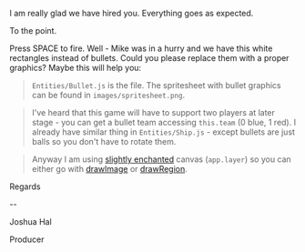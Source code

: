 I am really glad we have hired you. Everything goes as expected.

To the point.

Press SPACE to fire. Well  - Mike was in a hurry and we have this white rectangles instead of bullets.
Could you please replace them with a proper graphics? Maybe this will help you:

> `Entities/Bullet.js` is the file. The spritesheet with bullet graphics can be found in `images/spritesheet.png`.

> I've heard that this game will have to support two players at later stage - you can get a bullet team accessing `this.team` (0 blue, 1 red). I already have similar thing in `Entities/Ship.js` - except bullets are just balls so you don't have to rotate them.

> Anyway I am using [slightly enchanted](http://canvasquery.com/basics) canvas (`app.layer`) so you can either go with [drawImage](http://tutorials.jenkov.com/html5-canvas/images.html#drawing-parts-of-images) or [drawRegion](http://canvasquery.com/drawRegion).

Regards

\-\-

Joshua Hal

Producer